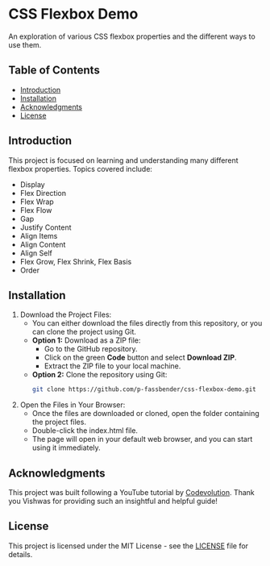 # CSS Flexbox Demo
An exploration of various CSS flexbox properties and the different ways to use them.

## Table of Contents
- [Introduction](#introduction)
- [Installation](#installation)
- [Acknowledgments](#acknowledgments)
- [License](#license)

## Introduction
This project is focused on learning and understanding many different flexbox properties. Topics covered include:
- Display
- Flex Direction
- Flex Wrap
- Flex Flow
- Gap
- Justify Content
- Align Items
- Align Content
- Align Self
- Flex Grow, Flex Shrink, Flex Basis
- Order

## Installation
1. Download the Project Files:
    - You can either download the files directly from this repository, or you can clone the project using Git.
    - **Option 1:** Download as a ZIP file:
      - Go to the GitHub repository.
      - Click on the green **Code** button and select **Download ZIP**.
      - Extract the ZIP file to your local machine.
    - **Option 2:** Clone the repository using Git:
      ```bash
      git clone https://github.com/p-fassbender/css-flexbox-demo.git

2. Open the Files in Your Browser:
    - Once the files are downloaded or cloned, open the folder containing the project files.
    - Double-click the index.html file.
    - The page will open in your default web browser, and you can start using it immediately.

## Acknowledgments
This project was built following a YouTube tutorial by [Codevolution](https://www.youtube.com/watch?v=z62f2k38s64). 
Thank you Vishwas for providing such an insightful and helpful guide!

## License
This project is licensed under the MIT License - see the [LICENSE](LICENSE) file for details.
